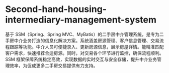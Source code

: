 # Second-hand-housing-intermediary-management-system
基于 SSM（Spring、Spring MVC、MyBatis）的二手房中介管理系统，是专为二手房中介业务打造的信息化解决方案。系统涵盖房源管理、客户信息管理、交易流程跟踪等功能。中介人员可便捷录入、更新房源信息，展示房屋详情。能精准匹配客户需求，快速推荐合适房源。同时，对交易各个环节进行监控，确保流程顺利。SSM 框架保障系统稳定高效，实现数据的实时交互与安全存储，提升中介业务管理效率，为促成更多二手房交易提供有力支持。 
